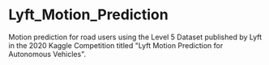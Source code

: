 # Lyft_Motion_Prediction
Motion prediction for road users using the Level 5 Dataset published by Lyft in the 2020 Kaggle
Competition titled "Lyft Motion Prediction for Autonomous Vehicles".
